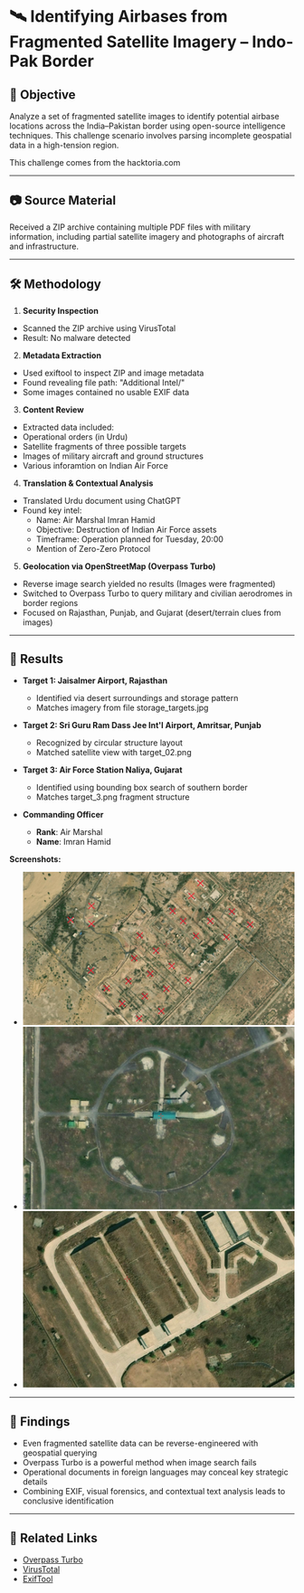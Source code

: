 # 🛰️ Identifying Airbases from Fragmented Satellite Imagery – Indo-Pak Border

## 🎯 Objective

Analyze a set of fragmented satellite images to identify potential airbase locations across the India–Pakistan border using open-source intelligence techniques.
This challenge scenario involves parsing incomplete geospatial data in a high-tension region.

This challenge comes from the hacktoria.com

---

## 📷 Source Material

Received a ZIP archive containing multiple PDF files with military information, including partial satellite imagery and photographs of aircraft and infrastructure.

---

## 🛠 Methodology

1. **Security Inspection**
  - Scanned the ZIP archive using VirusTotal
  - Result: No malware detected

2. **Metadata Extraction**
  - Used exiftool to inspect ZIP and image metadata
  - Found revealing file path: "Additional Intel/"
  - Some images contained no usable EXIF data

3. **Content Review**
  - Extracted data included:
  - Operational orders (in Urdu)
  - Satellite fragments of three possible targets
  - Images of military aircraft and ground structures
  - Various inforamtion on Indian Air Force

4. **Translation & Contextual Analysis**
  - Translated Urdu document using ChatGPT
  - Found key intel:
    - Name: Air Marshal Imran Hamid
    - Objective: Destruction of Indian Air Force assets
    - Timeframe: Operation planned for Tuesday, 20:00
    - Mention of Zero-Zero Protocol

5. **Geolocation via OpenStreetMap (Overpass Turbo)**
  - Reverse image search yielded no results (Images were fragmented)
  - Switched to Overpass Turbo to query military and civilian aerodromes in border regions
  - Focused on Rajasthan, Punjab, and Gujarat (desert/terrain clues from images)

---

## 📌 Results

- **Target 1: Jaisalmer Airport, Rajasthan**
  - Identified via desert surroundings and storage pattern
  - Matches imagery from file storage_targets.jpg

- **Target 2: Sri Guru Ram Dass Jee Int'l Airport, Amritsar, Punjab**
  - Recognized by circular structure layout
  - Matched satellite view with target_02.png

- **Target 3: Air Force Station Naliya, Gujarat**
  - Identified using bounding box search of southern border
  - Matches target_3.png fragment structure

- **Commanding Officer**
  - **Rank**: Air Marshal
  - **Name**: Imran Hamid

**Screenshots:**

- ![storage_targets_01](./storage_targets.jpg)
- ![target_02](./target_02.png)
- ![target_3](./target_03.png)

---

## 🧠 Findings

- Even fragmented satellite data can be reverse-engineered with geospatial querying
- Overpass Turbo is a powerful method when image search fails
- Operational documents in foreign languages may conceal key strategic details
- Combining EXIF, visual forensics, and contextual text analysis leads to conclusive identification

---

## 🔗 Related Links

- [Overpass Turbo](https://overpass-turbo.eu/)
- [VirusTotal](https://virustotal.com/)
- [ExifTool](https://exiftool.org/)
